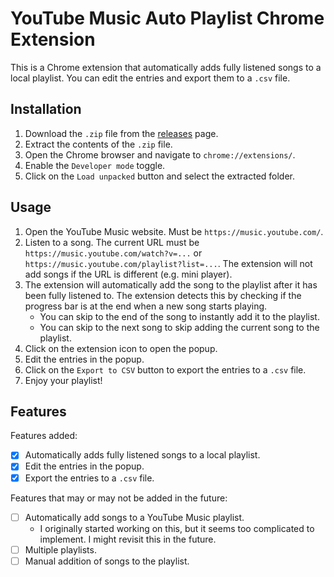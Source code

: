 # YouTube Music Auto Playlist Chrome Extension

This is a Chrome extension that automatically adds fully listened songs to a local playlist. You can edit the entries and export them to a `.csv` file.

## Installation

1. Download the `.zip` file from the [releases](https://github.com/SelfMadeSystem/youtube-music-auto-playlist/releases) page.
2. Extract the contents of the `.zip` file.
3. Open the Chrome browser and navigate to `chrome://extensions/`.
4. Enable the `Developer mode` toggle.
5. Click on the `Load unpacked` button and select the extracted folder.

## Usage

1. Open the YouTube Music website. Must be `https://music.youtube.com/`.
2. Listen to a song. The current URL must be `https://music.youtube.com/watch?v=...` or `https://music.youtube.com/playlist?list=...`. The extension will not add songs if the URL is different (e.g. mini player).
3. The extension will automatically add the song to the playlist after it has been fully listened to. The extension detects this by checking if the progress bar is at the end when a new song starts playing.
    - You can skip to the end of the song to instantly add it to the playlist.
    - You can skip to the next song to skip adding the current song to the playlist.
4. Click on the extension icon to open the popup.
5. Edit the entries in the popup.
6. Click on the `Export to CSV` button to export the entries to a `.csv` file.
7. Enjoy your playlist!

## Features

Features added:

- [x] Automatically adds fully listened songs to a local playlist.
- [x] Edit the entries in the popup.
- [x] Export the entries to a `.csv` file.

Features that may or may not be added in the future:

- [ ] Automatically add songs to a YouTube Music playlist.
  - I originally started working on this, but it seems too complicated to implement. I might revisit this in the future.
- [ ] Multiple playlists.
- [ ] Manual addition of songs to the playlist.
